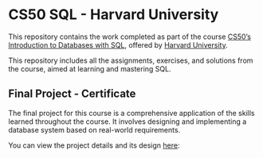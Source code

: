 # CS50 SQL - Harvard University

This repository contains the work completed as part of the course [CS50’s Introduction to Databases with SQL](https://cs50.harvard.edu/sql/2024/), offered by [Harvard University](https://www.harvard.edu). 

This repository includes all the assignments, exercises, and solutions from the course, aimed at learning and mastering SQL.

## Final Project - Certificate
The final project for this course is a comprehensive application of the skills learned throughout the course. It involves designing and implementing a database system based on real-world requirements.

You can view the project details and its design [here](https://github.com/Xan007/CS50-SQL-Course/blob/master/Final%20Project/DESIGN.md): 
